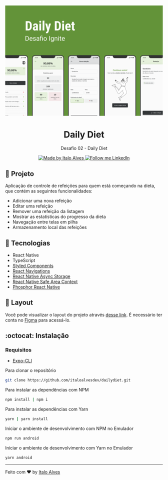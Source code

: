 <p align="center">
  <img alt="Git Explorer" src="./.github/capa.png"/>
</p>

<h1 align="center">
	Daily Diet
</h1>

<p align="center">Desafio 02 - Daily Diet</p>

<p align="center">
  <a href="https://github.com/italoalvesdev">
    <img alt="Made by Italo Alves" src="https://img.shields.io/badge/Made%20by-Italo%20Alves-2ecc71">
  </a>

  <a href="https://www.linkedin.com/in/italo-alvess/" target="_blank">
    <img alt="Follow me LinkedIn" src="https://img.shields.io/badge/Follow%20up-italo--alvess-2ecc71?style=social&logo=linkedin">
  </a>
</p>

## 🚀 Projeto

Aplicação de controle de refeições para quem está começando na dieta, que contém as seguintes funcionalidades:
- Adicionar uma nova refeição
- Editar uma refeição
- Remover uma refeição da listagem
- Mostrar as estatísticas do progresso da dieta
- Navegação entre telas em pilha
- Armazenamento local das refeições

## 🔧 Tecnologias

- React Native
- TypeScript
- [Styled Components](https://styled-components.com/)
- [React Navigations](https://reactnavigation.org/)
- [React Native Async Storage](https://react-native-async-storage.github.io/async-storage/)
- [React Native Safe Area Context](https://github.com/th3rdwave/react-native-safe-area-context)
- [Phosphor React Native](https://phosphoricons.com/)

## 🔖 Layout

Você pode visualizar o layout do projeto através [desse link](https://www.figma.com/file/JVjqTgAQ7f4cutwv4H79KV/Daily-Diet/duplicate). É necessário ter conta no [Figma](http://figma.com/) para acessá-lo.


## :octocat: Instalação

### Requisitos
- [Expo-CLI](https://docs.expo.dev/get-started/installation/)

Para clonar o repositório

```sh
git clone https://github.com/italoalvesdev/dailydiet.git
```

Para instalar as dependências com NPM

```sh
npm install | npm i
```

Para instalar as dependências com Yarn

```sh
yarn | yarn install
```

Iniciar o ambiente de desenvolvimento com NPM no Emulador

```sh
npm run android
```

Iniciar o ambiente de desenvolvimento com Yarn no Emulador

```sh
yarn android
```
---

Feito com ♥ by [Italo Alves](https://www.linkedin.com/in/italo-alvess/)